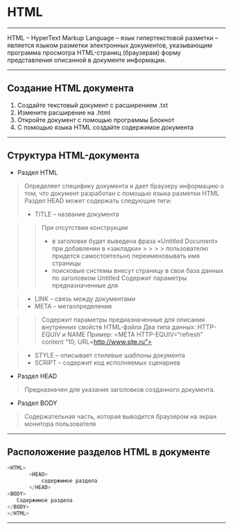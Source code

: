 # HTML
***
HTML – HyperText Markup Language – язык гипертекстовой разметки – является языком разметки электронных документов, указывающим программа просмотра HTML-страниц (браузерам) форму представления описанной в документе информации. 
***
## Создание HTML документа
1.	Создайте текстовый документ с расширением .txt 
2.	Измените расширение на .html 
3.	Откройте документ с помощью программы Блокнот 
4.	С помощью языка HTML создайте содержимое документа 
***
## Структура HTML-документа
- Раздел HTML 
> Определяет специфику документа и дает браузеру информацию о том, что документ разработан с помощью языка разметки HTML
> Раздел HEAD может содержать следующие теги: 
> -	TITLE – название документа

>  > При отсутствии конструкции <TITLE> </TITLE> 
>  > -	в заголовке будет выведена фраза «Untitled Document» при добавлении в «закладки» >  >  >  > пользователю придется самостоятельно переименовывать имя страницы 
>  > -	поисковые системы внесут страницу в свои база данных по заголовком Untitled 
>  >Содержит параметры предназначенные для <META>

> -	LINK – связь между документами 
> -	META – метаопределения

>  > Содержит параметры предназначенные для описания внутренних свойств HTML-файла 
>  > Два типа данных: HTTP-EQUIV  и NAME
>  > Пример:
>  > <META HTTP-EQUIV=“refresh”  content “10; URL=http://www.site.ru”>

> -	STYLE – описывает стилевые шаблоны документа 
> -	SCRIPT – содержит код исполняемых сценариев
>   
- Раздел HEAD 
> Предназначен для указания заголовков  созданного документа.
> 
- Раздел BODY 
> Содержательная часть, которая выводится браузером на экран монитора пользователя 
***
## Расположение разделов HTML в документе
```ts
<HTML>  
       <HEAD> 
           содержимое раздела 
       </HEAD> 
<BODY> 	
   Содержимое раздела 
</BODY> 
</HTML>
```
***










